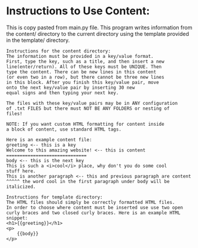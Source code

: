 # Instructions to Use Content:
This is copy pasted from main.py file.
This program writes information from the content/ directory
    to the current directory using the template provided in the
    template/ directory.

    Instructions for the content directory:
    The information must be provided in a key/value format.
    First, type the key, such as a title, and then insert a new
    line(enter/return). All of these keys must be UNIQUE. Then 
    type the content. There can be new lines in this content
    (or even two in a row), but there cannot be three new lines 
    in this block. After you finish this key/value pair, move
    onto the next key/value pair by inserting 30 new 
    equal signs and then typing your next key.

    The files with these key/value pairs may be in ANY configuration
    of .txt FILES but there must NOT BE ANY FOLDERS or nesting of
    files!

    NOTE: If you want custom HTML formatting for content inside
    a block of content, use standard HTML tags.

    Here is an example content file:
    greeting <-- this is a key
    Welcome to this amazing website! <-- this is content
    ==============================
    body <-- this is the next key
    This is such a <i>cool</i> place, why don't you do some cool
    stuff here.
    This is another paragraph <-- this and previous paragraph are content
    ^^^^^ the word cool in the first paragraph under body will be italicized.

    Instructions for template directory:
    The HTML files should simply be correctly formatted HTML files.
    In order to choose where content must be inserted use use two open
    curly braces and two closed curly braces. Here is an example HTML snippet:
    <h1>{{greeting}}</h1>
    <p>
        {{body}}
    </p>